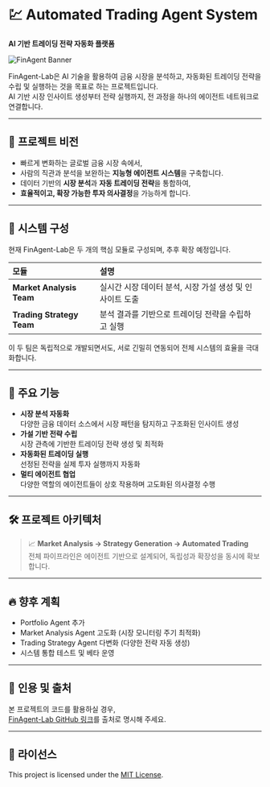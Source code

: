 # 💹 Automated Trading Agent System

**AI 기반 트레이딩 전략 자동화 플랫폼**

![FinAgent Banner](https://github.com/user-attachments/assets/f9ab1fec-2f29-421d-9575-1221a6d9810b)


FinAgent-Lab은 AI 기술을 활용하여 금융 시장을 분석하고, 자동화된 트레이딩 전략을 수립 및 실행하는 것을 목표로 하는 프로젝트입니다.  
AI 기반 시장 인사이트 생성부터 전략 실행까지, 전 과정을 하나의 에이전트 네트워크로 연결합니다.

---

## 🚀 프로젝트 비전

- 빠르게 변화하는 글로벌 금융 시장 속에서,  
- 사람의 직관과 분석을 보완하는 **지능형 에이전트 시스템**을 구축합니다.  
- 데이터 기반의 **시장 분석**과 **자동 트레이딩 전략**을 통합하여,  
- **효율적이고, 확장 가능한 투자 의사결정**을 가능하게 합니다.

---

## 🧩 시스템 구성

현재 FinAgent-Lab은 두 개의 핵심 모듈로 구성되며, 추후 확장 예정입니다.

| 모듈 | 설명 |
|:----|:-----|
| **Market Analysis Team** | 실시간 시장 데이터 분석, 시장 가설 생성 및 인사이트 도출 |
| **Trading Strategy Team** | 분석 결과를 기반으로 트레이딩 전략을 수립하고 실행 |

이 두 팀은 독립적으로 개발되면서도, 서로 긴밀히 연동되어 전체 시스템의 효율을 극대화합니다.

---

## 🌟 주요 기능

- **시장 분석 자동화**  
  다양한 금융 데이터 소스에서 시장 패턴을 탐지하고 구조화된 인사이트 생성
- **가설 기반 전략 수립**  
  시장 관측에 기반한 트레이딩 전략 생성 및 최적화
- **자동화된 트레이딩 실행**  
  선정된 전략을 실제 투자 실행까지 자동화
- **멀티 에이전트 협업**  
  다양한 역할의 에이전트들이 상호 작용하며 고도화된 의사결정 수행

---

## 🛠️ 프로젝트 아키텍처

> 📈 **Market Analysis → Strategy Generation → Automated Trading**  
> 전체 파이프라인은 에이전트 기반으로 설계되어, 독립성과 확장성을 동시에 확보합니다.

---

## 🔥 향후 계획

- Portfolio Agent 추가
- Market Analysis Agent 고도화 (시장 모니터링 주기 최적화)
- Trading Strategy Agent 다변화 (다양한 전략 자동 생성)
- 시스템 통합 테스트 및 베타 운영

---

## 📎 인용 및 출처

본 프로젝트의 코드를 활용하실 경우,  
[FinAgent-Lab GitHub 링크](https://github.com/FinAgent-Lab)를 출처로 명시해 주세요.

---

## 📜 라이선스

This project is licensed under the [MIT License](LICENSE).
